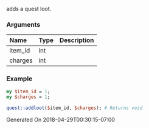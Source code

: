adds a quest loot.
### Arguments
**Name**|**Type**|**Description**
:---|:---|:---
item_id|int|
charges|int|

### Example

```perl
my $item_id = 1;
my $charges = 1;

quest::addloot($item_id, $charges); # Returns void
```


Generated On 2018-04-29T00:30:15-07:00